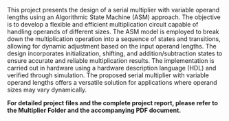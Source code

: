 
This project presents the design of a serial multiplier with variable operand lengths using an Algorithmic State Machine (ASM) approach. The objective is to develop a flexible and efficient multiplication circuit capable of handling operands of different sizes. The ASM model is employed to break down the multiplication operation into a sequence of states and transitions, allowing for dynamic adjustment based on the input operand lengths. The design incorporates initialization, shifting, and addition/subtraction states to ensure accurate and reliable multiplication results. The implementation is carried out in hardware using a hardware description language (HDL) and verified through simulation. The proposed serial multiplier with variable operand lengths offers a versatile solution for applications where operand sizes may vary dynamically.

**For detailed project files and the complete project report, please refer to the Multiplier Folder and the accompanying PDF document.**
